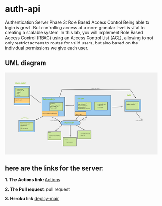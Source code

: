 # auth-api
Authentication Server Phase 3: Role Based Access Control  Being able to login is great. But controlling access at a more granular level is vital to creating a scalable system. In this lab, you will implement Role Based Access Control (RBAC) using an Access Control List (ACL), allowing to not only restrict access to routes for valid users, but also based on the individual permissions we give each user.


## UML diagram
![UML](./lab8.png)

## **here are the links for the server:**

**1. The Actions link:**
   [Actions](https://github.com/marah-jaradat/basic-auth/actions)

**2. The Pull request:**
   [pull request](https://github.com/marah-jaradat/auth-api/pulls)

**3. Heroku link**
    [deploy-main](https://basic-auth-marah.herokuapp.com/)